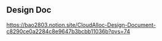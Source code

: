 ## Design Doc
https://bao2803.notion.site/CloudAlloc-Design-Document-c8290ce0a2284c8e9647b3bcbb11036b?pvs=74
